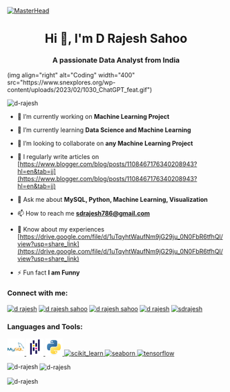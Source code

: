 [![MasterHead](https://media.licdn.com/dms/image/C4D16AQH5Nf1Kum8wMA/profile-displaybackgroundimage-shrink_200_800/0/1591775971504?e=2147483647&v=beta&t=kld4psY5Yso9FRTcHe9AdJCJyjlxlPiq1Wru6Pzhp6U)](https://D-Rajesh.io)
<h1 align="center">Hi 👋, I'm D Rajesh Sahoo</h1>
<h3 align="center">A passionate Data Analyst from India</h3>
(img align="right" alt="Coding" width="400" src="https://www.snexplores.org/wp-content/uploads/2023/02/1030_ChatGPT_feat.gif")

<p align="left"> <img src="https://komarev.com/ghpvc/?username=d-rajesh&label=Profile%20views&color=0e75b6&style=flat" alt="d-rajesh" /> </p>

- 🔭 I’m currently working on **Machine Learning Project**

- 🌱 I’m currently learning **Data Science and Machine Learning**

- 👯 I’m looking to collaborate on **any Machine Learning Project**

- 📝 I regularly write articles on [https://www.blogger.com/blog/posts/1108467176340208943?hl=en&tab=jj](https://www.blogger.com/blog/posts/1108467176340208943?hl=en&tab=jj)

- 💬 Ask me about **MySQL, Python, Machine Learning, Visualization**

- 📫 How to reach me **sdrajesh786@gmail.com**

- 📄 Know about my experiences [https://drive.google.com/file/d/1uTqyhtWaufNm9jG29ju_0N0FbR6tfhQl/view?usp=share_link](https://drive.google.com/file/d/1uTqyhtWaufNm9jG29ju_0N0FbR6tfhQl/view?usp=share_link)

- ⚡ Fun fact **I am Funny**

<h3 align="left">Connect with me:</h3>
<p align="left">
<a href="https://twitter.com/d rajesh" target="blank"><img align="center" src="https://raw.githubusercontent.com/rahuldkjain/github-profile-readme-generator/master/src/images/icons/Social/twitter.svg" alt="d rajesh" height="30" width="40" /></a>
<a href="https://linkedin.com/in/d rajesh sahoo" target="blank"><img align="center" src="https://raw.githubusercontent.com/rahuldkjain/github-profile-readme-generator/master/src/images/icons/Social/linked-in-alt.svg" alt="d rajesh sahoo" height="30" width="40" /></a>
<a href="https://kaggle.com/d rajesh sahoo" target="blank"><img align="center" src="https://raw.githubusercontent.com/rahuldkjain/github-profile-readme-generator/master/src/images/icons/Social/kaggle.svg" alt="d rajesh sahoo" height="30" width="40" /></a>
<a href="https://fb.com/d rajesh" target="blank"><img align="center" src="https://raw.githubusercontent.com/rahuldkjain/github-profile-readme-generator/master/src/images/icons/Social/facebook.svg" alt="d rajesh" height="30" width="40" /></a>
<a href="https://instagram.com/sdrajesh" target="blank"><img align="center" src="https://raw.githubusercontent.com/rahuldkjain/github-profile-readme-generator/master/src/images/icons/Social/instagram.svg" alt="sdrajesh" height="30" width="40" /></a>
</p>

<h3 align="left">Languages and Tools:</h3>
<p align="left"> <a href="https://www.mysql.com/" target="_blank" rel="noreferrer"> <img src="https://raw.githubusercontent.com/devicons/devicon/master/icons/mysql/mysql-original-wordmark.svg" alt="mysql" width="40" height="40"/> </a> <a href="https://pandas.pydata.org/" target="_blank" rel="noreferrer"> <img src="https://raw.githubusercontent.com/devicons/devicon/2ae2a900d2f041da66e950e4d48052658d850630/icons/pandas/pandas-original.svg" alt="pandas" width="40" height="40"/> </a> <a href="https://www.python.org" target="_blank" rel="noreferrer"> <img src="https://raw.githubusercontent.com/devicons/devicon/master/icons/python/python-original.svg" alt="python" width="40" height="40"/> </a> <a href="https://scikit-learn.org/" target="_blank" rel="noreferrer"> <img src="https://upload.wikimedia.org/wikipedia/commons/0/05/Scikit_learn_logo_small.svg" alt="scikit_learn" width="40" height="40"/> </a> <a href="https://seaborn.pydata.org/" target="_blank" rel="noreferrer"> <img src="https://seaborn.pydata.org/_images/logo-mark-lightbg.svg" alt="seaborn" width="40" height="40"/> </a> <a href="https://www.tensorflow.org" target="_blank" rel="noreferrer"> <img src="https://www.vectorlogo.zone/logos/tensorflow/tensorflow-icon.svg" alt="tensorflow" width="40" height="40"/> </a> </p>

<p><img align="left" src="https://github-readme-stats.vercel.app/api/top-langs?username=d-rajesh&show_icons=true&locale=en&layout=compact" alt="d-rajesh" /></p>

<p>&nbsp;<img align="center" src="https://github-readme-stats.vercel.app/api?username=d-rajesh&show_icons=true&locale=en" alt="d-rajesh" /></p>

<p><img align="center" src="https://github-readme-streak-stats.herokuapp.com/?user=d-rajesh&" alt="d-rajesh" /></p>
